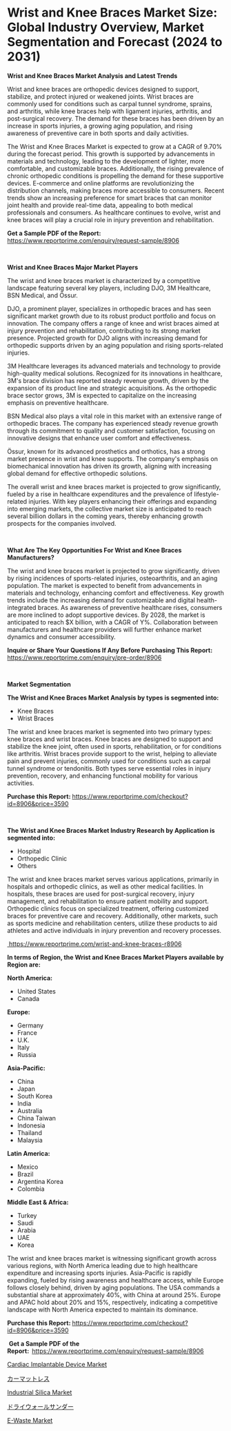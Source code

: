 <p><h1>Wrist and Knee Braces Market Size: Global Industry Overview, Market Segmentation and Forecast (2024 to 2031)</h1></p><p><strong>Wrist and Knee Braces Market Analysis and Latest Trends</strong></p>
<p><p>Wrist and knee braces are orthopedic devices designed to support, stabilize, and protect injured or weakened joints. Wrist braces are commonly used for conditions such as carpal tunnel syndrome, sprains, and arthritis, while knee braces help with ligament injuries, arthritis, and post-surgical recovery. The demand for these braces has been driven by an increase in sports injuries, a growing aging population, and rising awareness of preventive care in both sports and daily activities.</p><p>The Wrist and Knee Braces Market is expected to grow at a CAGR of 9.70% during the forecast period. This growth is supported by advancements in materials and technology, leading to the development of lighter, more comfortable, and customizable braces. Additionally, the rising prevalence of chronic orthopedic conditions is propelling the demand for these supportive devices. E-commerce and online platforms are revolutionizing the distribution channels, making braces more accessible to consumers. Recent trends show an increasing preference for smart braces that can monitor joint health and provide real-time data, appealing to both medical professionals and consumers. As healthcare continues to evolve, wrist and knee braces will play a crucial role in injury prevention and rehabilitation.</p></p>
<p><strong>Get a Sample PDF of the Report:&nbsp;</strong> <a href="https://www.reportprime.com/enquiry/request-sample/8906">https://www.reportprime.com/enquiry/request-sample/8906</a></p>
<p>&nbsp;</p>
<p><strong>Wrist and Knee Braces Major Market Players</strong></p>
<p><p>The wrist and knee braces market is characterized by a competitive landscape featuring several key players, including DJO, 3M Healthcare, BSN Medical, and Össur. </p><p>DJO, a prominent player, specializes in orthopedic braces and has seen significant market growth due to its robust product portfolio and focus on innovation. The company offers a range of knee and wrist braces aimed at injury prevention and rehabilitation, contributing to its strong market presence. Projected growth for DJO aligns with increasing demand for orthopedic supports driven by an aging population and rising sports-related injuries.</p><p>3M Healthcare leverages its advanced materials and technology to provide high-quality medical solutions. Recognized for its innovations in healthcare, 3M's brace division has reported steady revenue growth, driven by the expansion of its product line and strategic acquisitions. As the orthopedic brace sector grows, 3M is expected to capitalize on the increasing emphasis on preventive healthcare.</p><p>BSN Medical also plays a vital role in this market with an extensive range of orthopedic braces. The company has experienced steady revenue growth through its commitment to quality and customer satisfaction, focusing on innovative designs that enhance user comfort and effectiveness.</p><p>Össur, known for its advanced prosthetics and orthotics, has a strong market presence in wrist and knee supports. The company's emphasis on biomechanical innovation has driven its growth, aligning with increasing global demand for effective orthopedic solutions.</p><p>The overall wrist and knee braces market is projected to grow significantly, fueled by a rise in healthcare expenditures and the prevalence of lifestyle-related injuries. With key players enhancing their offerings and expanding into emerging markets, the collective market size is anticipated to reach several billion dollars in the coming years, thereby enhancing growth prospects for the companies involved.</p></p>
<p>&nbsp;</p>
<p><strong>What Are The Key Opportunities For Wrist and Knee Braces Manufacturers?</strong></p>
<p><p>The wrist and knee braces market is projected to grow significantly, driven by rising incidences of sports-related injuries, osteoarthritis, and an aging population. The market is expected to benefit from advancements in materials and technology, enhancing comfort and effectiveness. Key growth trends include the increasing demand for customizable and digital health-integrated braces. As awareness of preventive healthcare rises, consumers are more inclined to adopt supportive devices. By 2028, the market is anticipated to reach $X billion, with a CAGR of Y%. Collaboration between manufacturers and healthcare providers will further enhance market dynamics and consumer accessibility.</p></p>
<p><strong>Inquire or Share Your Questions If Any Before Purchasing This Report:</strong> <a href="https://www.reportprime.com/enquiry/pre-order/8906">https://www.reportprime.com/enquiry/pre-order/8906</a></p>
<p>&nbsp;</p>
<p><strong>Market Segmentation</strong></p>
<p><strong>The Wrist and Knee Braces Market Analysis by types is segmented into:</strong></p>
<p><ul><li>Knee Braces</li><li>Wrist Braces</li></ul></p>
<p><p>The wrist and knee braces market is segmented into two primary types: knee braces and wrist braces. Knee braces are designed to support and stabilize the knee joint, often used in sports, rehabilitation, or for conditions like arthritis. Wrist braces provide support to the wrist, helping to alleviate pain and prevent injuries, commonly used for conditions such as carpal tunnel syndrome or tendonitis. Both types serve essential roles in injury prevention, recovery, and enhancing functional mobility for various activities.</p></p>
<p><strong>Purchase this Report:&nbsp;</strong><a href="https://www.reportprime.com/checkout?id=8906&price=3590">https://www.reportprime.com/checkout?id=8906&price=3590</a></p>
<p>&nbsp;</p>
<p><strong>The Wrist and Knee Braces Market Industry Research by Application is segmented into:</strong></p>
<p><ul><li>Hospital</li><li>Orthopedic Clinic</li><li>Others</li></ul></p>
<p><p>The wrist and knee braces market serves various applications, primarily in hospitals and orthopedic clinics, as well as other medical facilities. In hospitals, these braces are used for post-surgical recovery, injury management, and rehabilitation to ensure patient mobility and support. Orthopedic clinics focus on specialized treatment, offering customized braces for preventive care and recovery. Additionally, other markets, such as sports medicine and rehabilitation centers, utilize these products to aid athletes and active individuals in injury prevention and recovery processes.</p></p>
<p><a href="https://www.reportprime.com/wrist-and-knee-braces-r8906">&nbsp;https://www.reportprime.com/wrist-and-knee-braces-r8906</a></p>
<p><strong>In terms of Region, the Wrist and Knee Braces Market Players available by Region are:</strong></p>
<p>
    <p> <strong> North America: </strong>
        <ul>
            <li>United States</li>
            <li>Canada</li>
        </ul>
        </p> 
    <p> <strong> Europe: </strong>
        <ul>
            <li>Germany</li>
            <li>France</li>
            <li>U.K.</li>
            <li>Italy</li>
            <li>Russia</li>
        </ul>
        </p> 
    <p> <strong> Asia-Pacific: </strong>
        <ul>
            <li>China</li>
            <li>Japan</li>
            <li>South Korea</li>
            <li>India</li>
            <li>Australia</li>
            <li>China Taiwan</li>
            <li>Indonesia</li>
            <li>Thailand</li>
            <li>Malaysia</li>
        </ul>
        </p> 
    <p> <strong> Latin America: </strong>
        <ul>
            <li>Mexico</li>
            <li>Brazil</li>
            <li>Argentina Korea</li>
            <li>Colombia</li>
        </ul>
        </p> 
    <p> <strong> Middle East & Africa: </strong>
        <ul>
            <li>Turkey</li>
            <li>Saudi</li>
            <li>Arabia</li>
            <li>UAE</li>
            <li>Korea</li>
        </ul>
    </p>
    </p>
<p><p>The wrist and knee braces market is witnessing significant growth across various regions, with North America leading due to high healthcare expenditure and increasing sports injuries. Asia-Pacific is rapidly expanding, fueled by rising awareness and healthcare access, while Europe follows closely behind, driven by aging populations. The USA commands a substantial share at approximately 40%, with China at around 25%. Europe and APAC hold about 20% and 15%, respectively, indicating a competitive landscape with North America expected to maintain its dominance.</p></p>
<p><strong>Purchase this Report: </strong><a href="https://www.reportprime.com/checkout?id=8906&price=3590">https://www.reportprime.com/checkout?id=8906&price=3590</a></p>
<p>&nbsp;<strong>Get a Sample PDF of the Report:&nbsp;&nbsp;</strong><a href="https://www.reportprime.com/enquiry/request-sample/8906">https://www.reportprime.com/enquiry/request-sample/8906</a></p>
<p><strong></strong></p>
<p><p><a href="https://www.linkedin.com/pulse/cardiac-implantable-device-market-global-regional-analysis-n8cbf?trackingId=DnADygsISQS9w5u6ZJNTLg%3D%3D">Cardiac Implantable Device Market</a></p><p><a href="https://medium.com/@oswaldheman9gu/car-mattress-market-%E3%81%AE%E3%82%B0%E3%83%AD%E3%83%BC%E3%83%90%E3%83%AB%E5%B8%82%E5%A0%B4%E6%A6%82%E8%A6%81%E3%81%AF-%E4%B8%96%E7%95%8C%E3%81%8A%E3%82%88%E3%81%B3%E4%B8%BB%E8%A6%81%E5%B8%82%E5%A0%B4%E3%81%AB%E3%81%8A%E3%81%91%E3%82%8B%E6%A5%AD%E7%95%8C%E3%81%AB%E5%BD%B1%E9%9F%BF%E3%82%92%E4%B8%8E%E3%81%88%E3%82%8B%E4%B8%BB%E8%A6%81%E3%81%AA%E3%83%88%E3%83%AC%E3%83%B3%E3%83%89%E3%81%AB%E3%81%A4%E3%81%84%E3%81%A6-%E7%8B%AC%E8%87%AA%E3%81%AE%E8%A6%96%E7%82%B9%E3%82%92%E6%8F%90%E4%BE%9B%E3%81%97%E3%81%BE%E3%81%99-694e421ffa4c">カーマットレス</a></p><p><a href="https://medium.com/@danielwardb654/the-industrial-silica-industry-analysis-report-offers-a-comprehensive-and-current-examination-of-187037b81572">Industrial Silica Market</a></p><p><a href="https://medium.com/@oswaldheman9gu/drywall-sander-market-%E3%81%AE%E3%82%B0%E3%83%AD%E3%83%BC%E3%83%90%E3%83%AB%E5%B8%82%E5%A0%B4%E6%A6%82%E8%A6%81%E3%81%AF-%E4%B8%96%E7%95%8C%E3%81%8A%E3%82%88%E3%81%B3%E4%B8%BB%E8%A6%81%E5%B8%82%E5%A0%B4%E3%81%AB%E3%81%8A%E3%81%91%E3%82%8B%E6%A5%AD%E7%95%8C%E3%81%AB%E5%BD%B1%E9%9F%BF%E3%82%92%E4%B8%8E%E3%81%88%E3%82%8B%E4%B8%BB%E8%A6%81%E3%81%AA%E3%83%88%E3%83%AC%E3%83%B3%E3%83%89%E3%81%AB%E3%81%A4%E3%81%84%E3%81%A6-%E7%8B%AC%E8%87%AA%E3%81%AE%E8%A6%96%E7%82%B9%E3%82%92%E6%8F%90%E4%BE%9B%E3%81%97%E3%81%BE%E3%81%99-dddfa7680e67">ドライウォールサンダー</a></p><p><a href="https://issuu.com/reportprime-2/docs/e-waste-market-size-2030.pptx_17de3d9bdfb619">E-Waste Market</a></p></p>